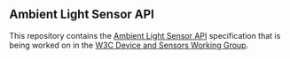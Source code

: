 ## Ambient Light Sensor API

This repository contains the
[Ambient Light Sensor API](https://w3c.github.com/ambient-light/)
specification that is being worked on in the
[W3C Device and Sensors Working Group](http://www.w3.org/2009/dap/).